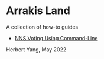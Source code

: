 # Arrakis Land

A collection of how-to guides

- [NNS Voting Using Command-Line](nns_voting_cmd.md)

Herbert Yang, May 2022